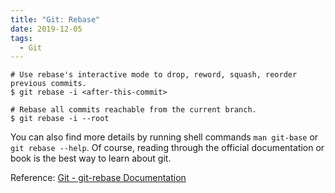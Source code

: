 ```yaml
---
title: "Git: Rebase"
date: 2019-12-05
tags:
  - Git
---
```


```shell
# Use rebase's interactive mode to drop, reword, squash, reorder previous commits.
$ git rebase -i <after-this-commit>

# Rebase all commits reachable from the current branch.
$ git rebase -i --root
```

You can also find more details by running shell commands `man git-base` or `git rebase --help`. Of course, reading through the official documentation or book is the best way to learn about git.

Reference: [Git - git-rebase Documentation](https://git-scm.com/docs/git-rebase)
